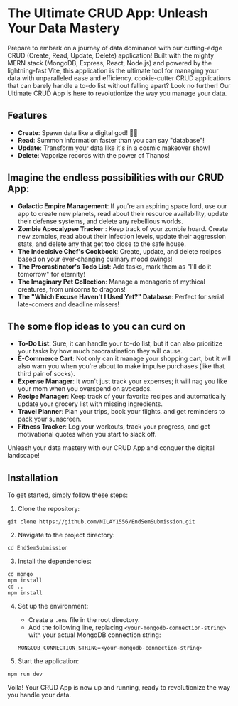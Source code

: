 # The Ultimate CRUD App: Unleash Your Data Mastery

Prepare to embark on a journey of data dominance with our cutting-edge CRUD (Create, Read, Update, Delete) application! Built with the mighty MERN stack (MongoDB, Express, React, Node.js) and powered by the lightning-fast Vite, this application is the ultimate tool for managing your data with unparalleled ease and efficiency.
cookie-cutter CRUD applications that can barely handle a to-do list without falling apart? Look no further! Our Ultimate CRUD App is here to revolutionize the way you manage your data.

## Features

- **Create**: Spawn data like a digital god! 🧙‍♂️
- **Read**: Summon information faster than you can say "database"! 
- **Update**: Transform your data like it's in a cosmic makeover show! 
- **Delete**: Vaporize records with the power of Thanos!

## Imagine the endless possibilities with our CRUD App:

- **Galactic Empire Management**: If you're an aspiring space lord, use our app to create new planets, read about their resource availability, update their defense systems, and delete any rebellious worlds.
- **Zombie Apocalypse Tracker** : Keep track of your zombie hoard. Create new zombies, read about their infection levels, update their aggression stats, and delete any that get too close to the safe house.
- **The Indecisive Chef's Cookbook**: Create, update, and delete recipes based on your ever-changing culinary mood swings!
- **The Procrastinator's Todo List**: Add tasks, mark them as "I'll do it tomorrow" for eternity!
- **The Imaginary Pet Collection**: Manage a menagerie of mythical creatures, from unicorns to dragons!
- **The "Which Excuse Haven't I Used Yet?" Database**: Perfect for serial late-comers and deadline missers!

## The some flop ideas to you can curd on

- **To-Do List**: Sure, it can handle your to-do list, but it can also prioritize your tasks by how much procrastination they will cause.
- **E-Commerce Cart**: Not only can it manage your shopping cart, but it will also warn you when you're about to make impulse purchases (like that third pair of socks).
- **Expense Manager**: It won't just track your expenses; it will nag you like your mom when you overspend on avocados.
- **Recipe Manager**: Keep track of your favorite recipes and automatically update your grocery list with missing ingredients.
- **Travel Planner**: Plan your trips, book your flights, and get reminders to pack your sunscreen.
- **Fitness Tracker**: Log your workouts, track your progress, and get motivational quotes when you start to slack off.


Unleash your data mastery with our CRUD App and conquer the digital landscape!


## Installation

To get started, simply follow these steps:

1. Clone the repository:
```
git clone https://github.com/NILAY1556/EndSemSubmission.git
```

2. Navigate to the project directory:
```
cd EndSemSubmission
```

3. Install the dependencies:
```
cd mongo
npm install
cd ..
npm install
```

4. Set up the environment:
   - Create a `.env` file in the root directory.
   - Add the following line, replacing `<your-mongodb-connection-string>` with your actual MongoDB connection string:
   ```
   MONGODB_CONNECTION_STRING=<your-mongodb-connection-string>
   ```

5. Start the application:
```
npm run dev
```

Voila! Your CRUD App is now up and running, ready to revolutionize the way you handle your data.


